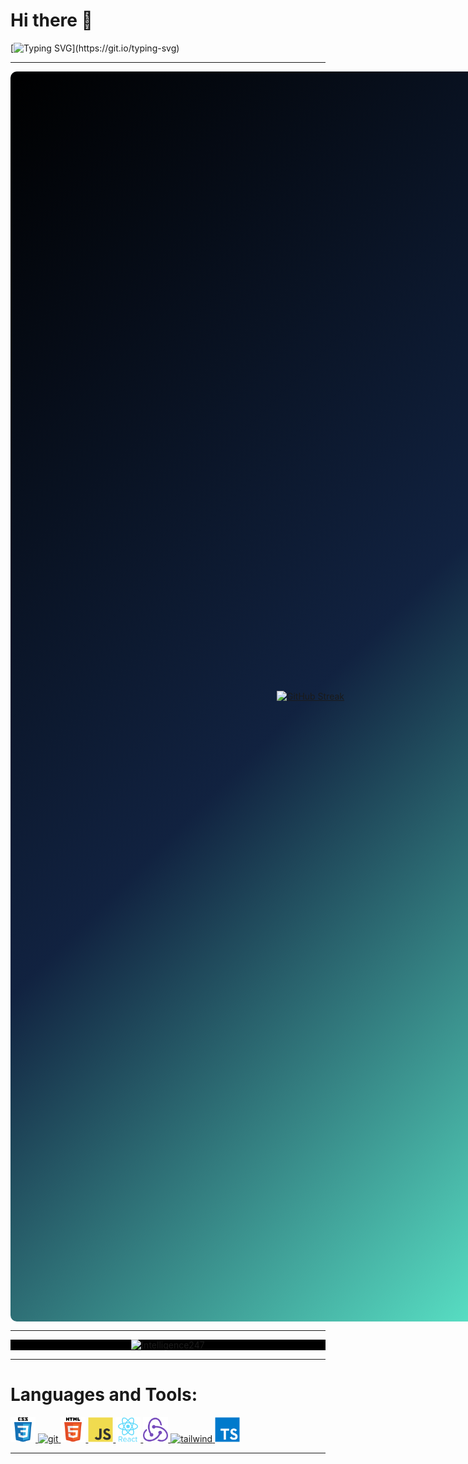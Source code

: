 # Hi there 👋
[![Typing SVG](https://readme-typing-svg.herokuapp.com?font=Fira+Code&duration=3000&pause=1000&color=2418F7&width=600&height=100&lines=Hi%2C+I'm+@Intelligence+%F0%9F%98%87;I'm+a+FrontEnd+developer+%F0%9F%98%81;I+Love+React+More+%F0%9F%91%8A%F0%9F%92%9B;Tailwind+Makes+life+Easier%F0%9F%91%8C+%F0%9F%92%99%F0%9F%92%9B;+Looking+forward+to+becoming+a+fullStack+Developer+;+Message+me+on+twitter:+@I_n_telligence.+;)](https://git.io/typing-svg)

<hr/>
<div style="background: linear-gradient(135deg,#000,#112240,#64ffda); width: 100vw; height: 50vh; display: grid; place-content: center; border-radius: 10px;">

[![GitHub Streak](https://streak-stats.demolab.com/?user=Intelligence247&border_radius=10&theme=highcontrast)](http://celadon-dusk-f677be.netlify.app/)

</div>






<!-- 
<h1 align="center">Hi 👋, I'm Usman Abdullahi Babatunde</h1>
<h3 align="center">A passionate frontend developer from Nigeria</h3>

<h3 align="left">Connect with me:</h3>
<p align="left">
<a href="https://twitter.com/i_t_lligence" target="blank"><img align="center" src="https://raw.githubusercontent.com/rahuldkjain/github-profile-readme-generator/master/src/images/icons/Social/twitter.svg" alt="i_t_lligence" height="30" width="40" /></a>
</p> -->
<hr/>

<p style="background: black; width: 100%; display: flex; align-items: center; justify-content: center;" ><img align="center" src="https://github-readme-stats.vercel.app/api/top-langs?username=Intelligence247&show_icons=true&theme=highcontrast&locale=en&layout=compact" alt="Intelligence247" /></p>

<hr/>

<h1 align="left">Languages and Tools:</h1>
<p align="left"> <a href="https://www.w3schools.com/css/" target="_blank" rel="noreferrer"> <img src="https://raw.githubusercontent.com/devicons/devicon/master/icons/css3/css3-original-wordmark.svg" alt="css3" width="40" height="40"/> </a> <a href="https://git-scm.com/" target="_blank" rel="noreferrer"> <img src="https://www.vectorlogo.zone/logos/git-scm/git-scm-icon.svg" alt="git" width="40" height="40"/> </a> <a href="https://www.w3.org/html/" target="_blank" rel="noreferrer"> <img src="https://raw.githubusercontent.com/devicons/devicon/master/icons/html5/html5-original-wordmark.svg" alt="html5" width="40" height="40"/> </a> <a href="https://developer.mozilla.org/en-US/docs/Web/JavaScript" target="_blank" rel="noreferrer"> <img src="https://raw.githubusercontent.com/devicons/devicon/master/icons/javascript/javascript-original.svg" alt="javascript" width="40" height="40"/> </a> <a href="https://reactjs.org/" target="_blank" rel="noreferrer"> <img src="https://raw.githubusercontent.com/devicons/devicon/master/icons/react/react-original-wordmark.svg" alt="react" width="40" height="40"/> </a> <a href="https://redux.js.org" target="_blank" rel="noreferrer"> <img src="https://raw.githubusercontent.com/devicons/devicon/master/icons/redux/redux-original.svg" alt="redux" width="40" height="40"/> </a> <a href="https://tailwindcss.com/" target="_blank" rel="noreferrer"> <img src="https://www.vectorlogo.zone/logos/tailwindcss/tailwindcss-icon.svg" alt="tailwind" width="40" height="40"/> </a> <a href="https://www.typescriptlang.org/" target="_blank" rel="noreferrer"> <img src="https://raw.githubusercontent.com/devicons/devicon/master/icons/typescript/typescript-original.svg" alt="typescript" width="40" height="40"/> </a> </p>


<hr/>
























<!-- +%F0%9F%91%8C+%F0%9F%92%99%F0%9F%92%9B -->
<!--
**Intelligence247/Intelligence247** is a ✨ _special_ ✨ repository because its `README.md` (this file) appears on your GitHub profile.

Here are some ideas to get you started:

- 🔭 I’m currently working on ...
- 🌱 I’m currently learning ...
- 👯 I’m looking to collaborate on ...
- 🤔 I’m looking for help with ...
- 💬 Ask me about ...
- 📫 How to reach me: ...
- 😄 Pronouns: ...
- ⚡ Fun fact: ...
-->

<!-- Hi, my name is intee
I am a frontEnd Developer
I love building 
TailWind makes life easy for me 
I love ract more
I am a frontEnd developer that 
+Looking+forward+to+becoming+a+fullStack+Dev+
+Message+me+on+twitter:+@I_n_telligence+ -->